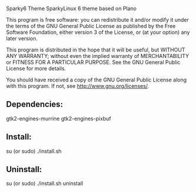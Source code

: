Sparky6 Theme
SparkyLinux 6 theme based on Plano

This program is free software: you can redistribute it and/or modify
it under the terms of the GNU General Public License as published by
the Free Software Foundation, either version 3 of the License, or
(at your option) any later version.

This program is distributed in the hope that it will be useful,
but WITHOUT ANY WARRANTY; without even the implied warranty of
MERCHANTABILITY or FITNESS FOR A PARTICULAR PURPOSE.  See the
GNU General Public License for more details.

You should have received a copy of the GNU General Public License
along with this program.  If not, see <http://www.gnu.org/licenses/>.

Dependencies:
-------------
gtk2-engines-murrine
gtk2-engines-pixbuf

Install:
-------------
su (or sudo) 
./install.sh

Uninstall:
-------------
su (or sudo)
./install.sh uninstall
